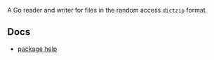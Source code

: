 A Go reader and writer for files in the random access `dictzip` format.

## Docs

- [package help](http://godoc.org/github.com/pebbe/dictzip)
